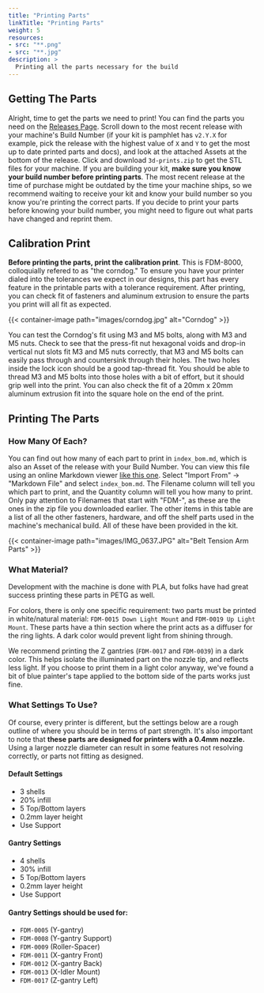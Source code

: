 ```yaml
---
title: "Printing Parts"
linkTitle: "Printing Parts"
weight: 5
resources:
- src: "**.png"
- src: "**.jpg"
description: >
  Printing all the parts necessary for the build
---
```


## Getting The Parts
Alright, time to get the parts we need to print! You can find the parts you need on the [Releases Page](https://github.com/index-machines/index/releases). Scroll down to the most recent release with your machine's Build Number (if your kit is pamphlet has `v2.Y.X` for example, pick the release with the highest value of `X` and `Y` to get the most up to date printed parts and docs), and look at the attached Assets at the bottom of the release. Click and download `3d-prints.zip` to get the STL files for your machine. If you are building your kit, **make sure you know your build number before printing parts**. The most recent release at the time of purchase might be outdated by the time your machine ships, so we recommend waiting to receive your kit and know your build number so you know you're printing the correct parts. If you decide to print your parts before knowing your build number, you might need to figure out what parts have changed and reprint them.

## Calibration Print

**Before printing the parts, print the calibration print**. This is FDM-8000, colloquially refered to as "the corndog." To ensure you have your printer dialed into the tolerances we expect in our designs, this part has every feature in the printable parts with a tolerance requirement. After printing, you can check fit of fasteners and aluminum extrusion to ensure the parts you print will all fit as expected.

{{< container-image path="images/corndog.jpg" alt="Corndog" >}}

You can test the Corndog's fit using M3 and M5 bolts, along with M3 and M5 nuts. Check to see that the press-fit nut hexagonal voids and drop-in vertical nut slots fit M3 and M5 nuts correctly, that M3 and M5 bolts can easily pass through and countersink through their holes. The two holes inside the lock icon should be a good tap-thread fit. You should be able to thread M3 and M5 bolts into those holes with a bit of effort, but it should grip well into the print. You can also check the fit of a 20mm x 20mm aluminum extrusion fit into the square hole on the end of the print.

## Printing The Parts
### How Many Of Each?
You can find out how many of each part to print in `index_bom.md`, which is also an Asset of the release with your Build Number. You can view this file using an online Markdown viewer [like this one](https://dillinger.io/). Select "Import From" -> "Markdown File" and select `index_bom.md`. The Filename column will tell you which part to print, and the Quantity column will tell you how many to print. Only pay attention to Filenames that start with "FDM-", as these are the ones in the zip file you downloaded earlier. The other items in this table are a list of all the other fasteners, hardware, and off the shelf parts used in the machine's mechanical build. All of these have been provided in the kit.

{{< container-image path="images/IMG_0637.JPG" alt="Belt Tension Arm Parts" >}}

### What Material?
Development with the machine is done with PLA, but folks have had great success printing these parts in PETG as well. 

For colors, there is only one specific requirement: two parts must be printed in white/natural material: `FDM-0015 Down Light Mount` and `FDM-0019 Up Light Mount`. These parts have a thin section where the print acts as a diffuser for the ring lights. A dark color would prevent light from shining through.

We recommend printing the Z gantries (`FDM-0017` and `FDM-0039`) in a dark color. This helps isolate the illuminated part on the nozzle tip, and reflects less light. If you choose to print them in a light color anyway, we've found a bit of blue painter's tape applied to the bottom side of the parts works just fine.

### What Settings To Use?
Of course, every printer is different, but the settings below are a rough outline of where you should be in terms of part strength. It's also important to note that **these parts are designed for printers with a 0.4mm nozzle.** Using a larger nozzle diameter can result in some features not resolving correctly, or parts not fitting as designed.

#### Default Settings
- 3 shells
- 20% infill
- 5 Top/Bottom layers
- 0.2mm layer height
- Use Support

#### Gantry Settings
- 4 shells
- 30% infill
- 5 Top/Bottom layers
- 0.2mm layer height
- Use Support

#### Gantry Settings should be used for:
- `FDM-0005` (Y-gantry)
- `FDM-0008` (Y-gantry Support)
- `FDM-0009` (Roller-Spacer)
- `FDM-0011` (X-gantry Front)
- `FDM-0012` (X-gantry Back)
- `FDM-0013` (X-Idler Mount)
- `FDM-0017` (Z-gantry Left)
